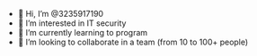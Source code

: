 - 👋 Hi, I’m @3235917190
- 👀 I’m interested in IT security 
- 🌱 I’m currently learning to program
- 💞️ I’m looking to collaborate in a team (from 10 to 100+ people)

<!---
3235917190/3235917190 is a ✨ special ✨ repository because its `README.md` (this file) appears on your GitHub profile.
You can click the Preview link to take a look at your changes.
--->

